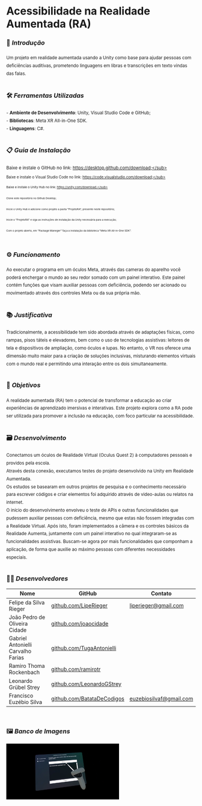 # Acessibilidade na Realidade Aumentada (RA)

### 📖 *Introdução*
<sub>Um projeto em realidade aumentada usando a Unity como base para ajudar pessoas com deficiências auditivas, prometendo linguagens em libras e transcrições em texto vindas das falas.</sub>
<br><br>

### 🛠 *Ferramentas Utilizadas*
<sub>- **Ambiente de Desenvolvimento**: Unity, Visual Studio Code e GitHub;</sub>
<br>
<sub>- **Bibliotecas**: Meta XR All-in-One SDK.</sub>
<br>
<sub>- **Linguagens**: C#.</sub>
<br><br>

### 📋 *Guia de Instalação*
<sub>Baixe e instale o GitHub no link: https://desktop.github.com/download;</sub>
<br>
<sub>Baixe e instale o Visual Studio Code no link: https://code.visualstudio.com/download;</sub>
<br>
<sub>Baixe e instale o Unity Hub no link: https://unity.com/download.</sub>
<br>
<sub>Clone este repositório no Github Desktop;</sub>
<br>
<sub>Inicie o Unity Hub e adicione como projeto a pasta "ProjetoRA", presente neste repositório;</sub>
<br>
<sub>Inicie o "ProjetoRA" e siga as instruções de instalação da Unity necessária para a execução;</sub>
<br>
<sub>Com o projeto aberto, em "Package Maneger" faça a instalação da biblioteca "Meta XR All-in-One SDK".</sub>
<br><br>

### ⚙ *Funcionamento*
<sub>Ao executar o programa em um óculos Meta, através das cameras do aparelho você poderá enchergar o mundo ao seu redor somado com um painel interativo. Este painel contém funções que visam auxiliar pessoas com deficiência, podendo ser acionado ou movimentado através dos controles Meta ou da sua própria mão.</sub>
<br><br>

### 📚 *Justificativa*
<sub>Tradicionalmente, a acessibilidade tem sido abordada através de adaptações físicas, como rampas, pisos táteis e elevadores, bem como o uso de tecnologias assistivas: leitores de tela e dispositivos de ampliação, como óculos e lupas. No entanto, o VR nos oferece uma dimensão muito maior para a criação de soluções inclusivas, misturando elementos virtuais com o mundo real e permitindo uma interação entre os dois simultaneamente.</sub>
<br><br>

### 📌 *Objetivos*
<sub>A realidade aumentada (RA) tem o potencial de transformar a educação ao criar experiências de aprendizado imersivas e interativas. Este projeto explora como a RA pode ser utilizada para promover a inclusão na educação, com foco particular na acessibilidade.</sub>
<br><br>

### 🗃 *Desenvolvimento*
<sub>Conectamos um óculos de Realidade Virtual (Oculus Quest 2) à computadores pessoais e providos pela escola.<br>
Através desta conexão, executamos testes do projeto desenvolvido na Unity em Realidade Aumentada.<br>
Os estudos se basearam em outros projetos de pesquisa e o conhecimento necessário para escrever códigos e criar elementos foi adquirido através de video-aulas ou relatos na internet.<br>
O início do desenvolvimento envolveu o teste de APIs e outras funcionalidades que pudessem auxiliar pessoas com deficiência, mesmo que estas não fossem integradas com a Realidade Virtual. Após isto, foram implementados a câmera e os controles básicos da Realidade Aumenta, juntamente com um painel interativo no qual integraram-se as funcionalidades assistivas. Buscam-se agora por mais funcionalidades que componham a aplicação, de forma que auxilie ao máximo pessoas com diferentes necessidades especiais.
</sub>
<br><br>
 
### 👨‍💻 *Desenvolvedores*

| Nome                               | GitHub                                                          | Contato                              |
|------------------------------------|-----------------------------------------------------------------|--------------------------------------|
| Felipe da Silva Rieger             | [github.com/LipeRieger](https://github.com/LipeRieger)          | liperieger@gmail.com                 |
| João Pedro de Oliveira Cidade      | [github.com/joaocidade](https://github.com/joaocidade)          |                                      |
| Gabriel Antonielli Carvalho Farias | [github.com/TugaAntonielli](https://github.com/TugaAntonielli)  |                                      |
| Ramiro Thoma Rockenbach            | [github.com/ramirotr](https://github.com/ramirotr)              |                                      |
| Leonardo Grübel Strey              | [github.com/LeonardoGStrey](https://github.com/LeonardoGStrey)  |                                      |
| Francisco Euzébio Silva            | [github.com/BatataDeCodigos](https://github.com/BatataDeCodigos)| euzebiosilvaf@gmail.com              |

<br>

### 🖼 *Banco de Imagens*
<img src="./Painel" width="300px">
